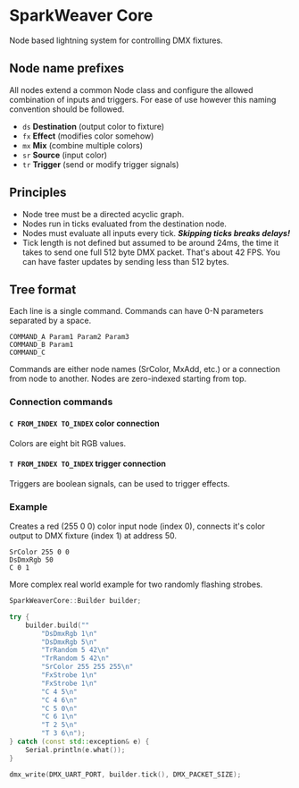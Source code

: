 # SparkWeaver Core

Node based lightning system for controlling DMX fixtures.

## Node name prefixes

All nodes extend a common Node class and configure the allowed combination of inputs and triggers. For ease of use however this naming convention should be followed.

- `ds` **Destination** (output color to fixture)
- `fx` **Effect** (modifies color somehow)
- `mx` **Mix** (combine multiple colors)
- `sr` **Source** (input color)
- `tr` **Trigger** (send or modify trigger signals)

## Principles

- Node tree must be a directed acyclic graph.
- Nodes run in ticks evaluated from the destination node.
- Nodes must evaluate all inputs every tick. **_Skipping ticks breaks delays!_**
- Tick length is not defined but assumed to be around 24ms, the time it takes to send one full 512 byte DMX packet. That's about 42 FPS. You can have faster updates by sending less than 512 bytes.

## Tree format

Each line is a single command. Commands can have 0-N parameters separated by a space.

```
COMMAND_A Param1 Param2 Param3
COMMAND_B Param1
COMMAND_C
```

Commands are either node names (SrColor, MxAdd, etc.) or a connection from node to another. Nodes are zero-indexed starting from top.

### Connection commands

#### **`C FROM_INDEX TO_INDEX`** color connection

Colors are eight bit RGB values.

#### **`T FROM_INDEX TO_INDEX`** trigger connection

Triggers are boolean signals, can be used to trigger effects.

### Example

Creates a red (255 0 0) color input node (index 0), connects it's color output to DMX fixture (index 1) at address 50.

```
SrColor 255 0 0
DsDmxRgb 50
C 0 1
```

More complex real world example for two randomly flashing strobes.

```c++
SparkWeaverCore::Builder builder;

try {
    builder.build(""
        "DsDmxRgb 1\n"
        "DsDmxRgb 5\n"
        "TrRandom 5 42\n"
        "TrRandom 5 42\n"
        "SrColor 255 255 255\n"
        "FxStrobe 1\n"
        "FxStrobe 1\n"
        "C 4 5\n"
        "C 4 6\n"
        "C 5 0\n"
        "C 6 1\n"
        "T 2 5\n"
        "T 3 6\n");
} catch (const std::exception& e) {
    Serial.println(e.what());
}

dmx_write(DMX_UART_PORT, builder.tick(), DMX_PACKET_SIZE);
```

